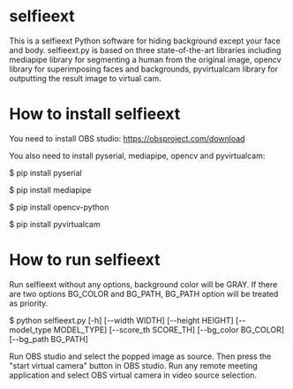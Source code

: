 # selfieext
This is a selfieext Python software for hiding background except your face and body.
selfieext.py is based on three state-of-the-art libraries including mediapipe library for segmenting a human from the original image, opencv library for superimposing faces and backgrounds, pyvirtualcam library for outputting the result image to virtual cam.

# How to install selfieext
You need to install OBS studio: 
https://obsproject.com/download

You also need to install pyserial, mediapipe, opencv and pyvirtualcam:

$ pip install pyserial

$ pip install mediapipe

$ pip install opencv-python

$ pip install pyvirtualcam

# How to run selfieext
Run selfieext without any options, background color will be GRAY.
If there are two options BG_COLOR and BG_PATH, BG_PATH option will be treated as priority.

$ python selfieext.py [-h] [--width WIDTH] [--height HEIGHT] [--model_type MODEL_TYPE] [--score_th SCORE_TH]
                      [--bg_color BG_COLOR] [--bg_path BG_PATH]

Run OBS studio and select the popped image as source.
Then press the "start virtual camera" button in OBS studio.
Run any remote meeting application and select OBS virtual camera in video source selection.
